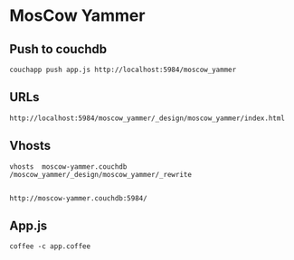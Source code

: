 # MosCow Yammer

## Push to couchdb

    couchapp push app.js http://localhost:5984/moscow_yammer
    
## URLs

    http://localhost:5984/moscow_yammer/_design/moscow_yammer/index.html
    
## Vhosts

    vhosts	moscow-yammer.couchdb	
    /moscow_yammer/_design/moscow_yammer/_rewrite
    
    
    http://moscow-yammer.couchdb:5984/

## App.js

    coffee -c app.coffee